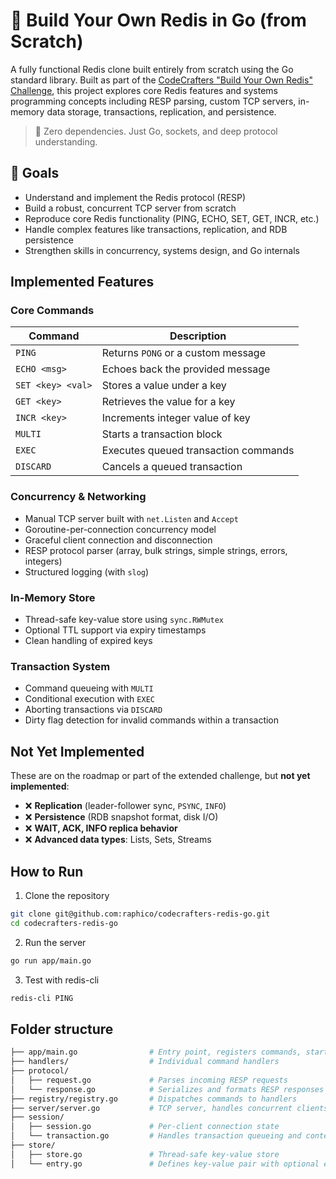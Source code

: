 # 🧠 Build Your Own Redis in Go (from Scratch)

A fully functional Redis clone built entirely from scratch using the Go standard library. Built as part of the [CodeCrafters "Build Your Own Redis" Challenge](https://codecrafters.io/challenges/redis), this project explores core Redis features and systems programming concepts including RESP parsing, custom TCP servers, in-memory data storage, transactions, replication, and persistence.

> 🚀 Zero dependencies. Just Go, sockets, and deep protocol understanding.

## 🎯 Goals

- Understand and implement the Redis protocol (RESP)
- Build a robust, concurrent TCP server from scratch
- Reproduce core Redis functionality (PING, ECHO, SET, GET, INCR, etc.)
- Handle complex features like transactions, replication, and RDB persistence
- Strengthen skills in concurrency, systems design, and Go internals

## Implemented Features

### Core Commands

| Command           | Description                          |
| ----------------- | ------------------------------------ |
| `PING`            | Returns `PONG` or a custom message   |
| `ECHO <msg>`      | Echoes back the provided message     |
| `SET <key> <val>` | Stores a value under a key           |
| `GET <key>`       | Retrieves the value for a key        |
| `INCR <key>`      | Increments integer value of key      |
| `MULTI`           | Starts a transaction block           |
| `EXEC`            | Executes queued transaction commands |
| `DISCARD`         | Cancels a queued transaction         |

### Concurrency & Networking

- Manual TCP server built with `net.Listen` and `Accept`
- Goroutine-per-connection concurrency model
- Graceful client connection and disconnection
- RESP protocol parser (array, bulk strings, simple strings, errors, integers)
- Structured logging (with `slog`)

### In-Memory Store

- Thread-safe key-value store using `sync.RWMutex`
- Optional TTL support via expiry timestamps
- Clean handling of expired keys

### Transaction System

- Command queueing with `MULTI`
- Conditional execution with `EXEC`
- Aborting transactions via `DISCARD`
- Dirty flag detection for invalid commands within a transaction

## Not Yet Implemented

These are on the roadmap or part of the extended challenge, but **not yet implemented**:

- ❌ **Replication** (leader-follower sync, `PSYNC`, `INFO`)
- ❌ **Persistence** (RDB snapshot format, disk I/O)
- ❌ **WAIT, ACK, INFO replica behavior**
- ❌ **Advanced data types**: Lists, Sets, Streams

## How to Run

1. Clone the repository

```bash
git clone git@github.com:raphico/codecrafters-redis-go.git
cd codecrafters-redis-go
```

2. Run the server

```bash
go run app/main.go
```

3. Test with redis-cli

```bash
redis-cli PING
```

## Folder structure

```bash
├── app/main.go                # Entry point, registers commands, starts server
├── handlers/                  # Individual command handlers
├── protocol/
│   ├── request.go             # Parses incoming RESP requests
│   └── response.go            # Serializes and formats RESP responses
├── registry/registry.go       # Dispatches commands to handlers
├── server/server.go           # TCP server, handles concurrent clients
├── session/
│   ├── session.go             # Per-client connection state
│   └── transaction.go         # Handles transaction queueing and context
├── store/
│   ├── store.go               # Thread-safe key-value store
│   └── entry.go               # Defines key-value pair with optional expiry
```
